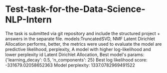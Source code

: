 # Test-task-for-the-Data-Science-NLP-Intern
The task is submitted via git repository and include the structured project + answers in the separate file. models:TruncatedSVD, NMF
Latent Dirichlet Allocation performs, better, the metrics were used to evaluate the model are  predictive likelihood, perplexity, A model with higher log-likelihood and lower perplexity id Latent Dirichlet Allocation, Best model's params:  {'learning_decay': 0.5, 'n_components': 25}
Best log likelihood score:  -331679.02058652363
Model perplexity:  1337.0782969491522

